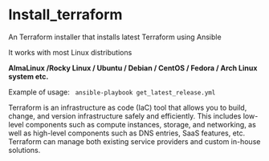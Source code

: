 # Install_terraform 

An Terraform installer that installs latest Terraform using Ansible

It works with most Linux distributions

**AlmaLinux /Rocky Linux / Ubuntu / Debian / CentOS / Fedora / Arch Linux system etc.** 

Example of usage:
<code>
ansible-playbook get_latest_release.yml 
</code>

Terraform is an infrastructure as code (IaC) tool that allows you to build, change, and version infrastructure safely and efficiently. This includes low-level components such as compute instances, storage, and networking, as well as high-level components such as DNS entries, SaaS features, etc. Terraform can manage both existing service providers and custom in-house solutions. 
